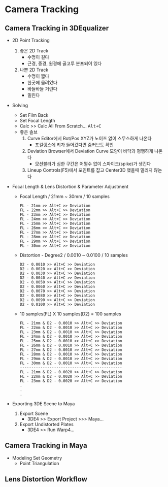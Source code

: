 # Camera Tracking

## Camera Tracking in 3DEqualizer

- 2D Point Tracking
    1. 좋은 2D Track
        - 수명이 길다
        - 근경, 중경, 원경에 골고루 분포되어 있다
    1. 나쁜 2D Track
        - 수명이 짧다
        - 한곳에 몰려있다
        - 바들바들 거린다
        - 밀린다

- Solving
    - Set Film Back
    - Set Focal Length
    - Calc >> Calc All From Scratch... <kbd>Alt+C</kbd>
    - 좋은 솔브
        1. Curve Editor에서 Rot/Pos XYZ가 노이즈 없이 스무스하게 나온다
            - 포컬랭스에 키가 들어갔다면 줌커브도 확인
        1. Deviation Browser에서 Deviation Curve 모양이 바닥과 평행하게 나온다
            - 모션블러가 심한 구간은 어쩔수 없이 스파이크(spike)가 생긴다
        1. Lineup Controls(F5)에서 포인트를 잡고 Center3D 했을때 밀리지 않는다

- Focal Length & Lens Distortion & Parameter Adjustment
    - Focal Length / 21mm ~ 30mm / 10 samples
        ```
        FL - 21mm >> Alt+C >> Deviation
        FL - 22mm >> Alt+C >> Deviation
        FL - 23mm >> Alt+C >> Deviation
        FL - 24mm >> Alt+C >> Deviation
        FL - 25mm >> Alt+C >> Deviation
        FL - 26mm >> Alt+C >> Deviation
        FL - 27mm >> Alt+C >> Deviation
        FL - 28mm >> Alt+C >> Deviation
        FL - 29mm >> Alt+C >> Deviation
        FL - 30mm >> Alt+C >> Deviation
        ```
    - Distortion - Degree2 / 0.0010 ~ 0.0100 / 10 samples
        ```
        D2 - 0.0010 >> Alt+C >> Deviation
        D2 - 0.0020 >> Alt+C >> Deviation
        D2 - 0.0030 >> Alt+C >> Deviation
        D2 - 0.0040 >> Alt+C >> Deviation
        D2 - 0.0050 >> Alt+C >> Deviation
        D2 - 0.0060 >> Alt+C >> Deviation
        D2 - 0.0070 >> Alt+C >> Deviation
        D2 - 0.0080 >> Alt+C >> Deviation
        D2 - 0.0090 >> Alt+C >> Deviation
        D2 - 0.0100 >> Alt+C >> Deviation
        ```    
    - 10 samples(FL) X 10 samples(D2) = 100 samples
        ```
        FL - 21mm & D2 - 0.0010 >> Alt+C >> Deviation
        FL - 22mm & D2 - 0.0010 >> Alt+C >> Deviation
        FL - 23mm & D2 - 0.0010 >> Alt+C >> Deviation
        FL - 24mm & D2 - 0.0010 >> Alt+C >> Deviation
        FL - 25mm & D2 - 0.0010 >> Alt+C >> Deviation
        FL - 26mm & D2 - 0.0010 >> Alt+C >> Deviation
        FL - 27mm & D2 - 0.0010 >> Alt+C >> Deviation
        FL - 28mm & D2 - 0.0010 >> Alt+C >> Deviation
        FL - 29mm & D2 - 0.0010 >> Alt+C >> Deviation
        FL - 30mm & D2 - 0.0010 >> Alt+C >> Deviation
        ---------------------------------------------
        FL - 21mm & D2 - 0.0020 >> Alt+C >> Deviation
        FL - 22mm & D2 - 0.0020 >> Alt+C >> Deviation
        FL - 23mm & D2 - 0.0020 >> Alt+C >> Deviation
        .
        .
        .
        ```

- Exporting 3DE Scene to Maya
    1. Export Scene
        - 3DE4 >> Export Project >>> Maya...
    1. Export Undistorted Plates
        - 3DE4 >> Run Warp4...

## Camera Tracking in Maya

- Modeling Set Geometry
    - Point Triangulation

## Lens Distortion Workflow
